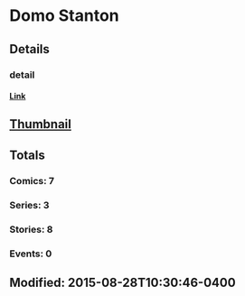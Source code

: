 # Domo  Stanton 
## Details
### detail
#### [Link](http://marvel.com/comics/creators/12774/domo_stanton?utm_campaign=apiRef&utm_source=225578a89fc76f3d20fbffda5d17a88d)
## [Thumbnail](http://i.annihil.us/u/prod/marvel/i/mg/b/40/image_not_available.jpg)
## Totals
### Comics: 7
### Series: 3
### Stories: 8
### Events: 0
## Modified: 2015-08-28T10:30:46-0400